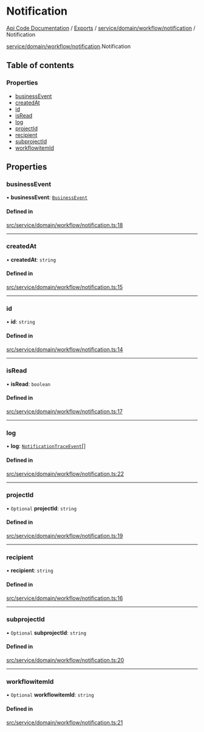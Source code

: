# Notification
 
[Api Code Documentation](../README.md) / [Exports](../modules.md) / [service/domain/workflow/notification](../modules/service_domain_workflow_notification.md) / Notification

[service/domain/workflow/notification](../modules/service_domain_workflow_notification.md).Notification

## Table of contents

### Properties

- [businessEvent](service_domain_workflow_notification.Notification.md#businessevent)
- [createdAt](service_domain_workflow_notification.Notification.md#createdat)
- [id](service_domain_workflow_notification.Notification.md#id)
- [isRead](service_domain_workflow_notification.Notification.md#isread)
- [log](service_domain_workflow_notification.Notification.md#log)
- [projectId](service_domain_workflow_notification.Notification.md#projectid)
- [recipient](service_domain_workflow_notification.Notification.md#recipient)
- [subprojectId](service_domain_workflow_notification.Notification.md#subprojectid)
- [workflowitemId](service_domain_workflow_notification.Notification.md#workflowitemid)

## Properties

### businessEvent

• **businessEvent**: [`BusinessEvent`](../modules/service_domain_business_event.md#businessevent)

#### Defined in

[src/service/domain/workflow/notification.ts:18](https://github.com/openkfw/TruBudget/blob/086d599/api/src/service/domain/workflow/notification.ts#L18)

___

### createdAt

• **createdAt**: `string`

#### Defined in

[src/service/domain/workflow/notification.ts:15](https://github.com/openkfw/TruBudget/blob/086d599/api/src/service/domain/workflow/notification.ts#L15)

___

### id

• **id**: `string`

#### Defined in

[src/service/domain/workflow/notification.ts:14](https://github.com/openkfw/TruBudget/blob/086d599/api/src/service/domain/workflow/notification.ts#L14)

___

### isRead

• **isRead**: `boolean`

#### Defined in

[src/service/domain/workflow/notification.ts:17](https://github.com/openkfw/TruBudget/blob/086d599/api/src/service/domain/workflow/notification.ts#L17)

___

### log

• **log**: [`NotificationTraceEvent`](service_domain_workflow_notification_trace_event.NotificationTraceEvent.md)[]

#### Defined in

[src/service/domain/workflow/notification.ts:22](https://github.com/openkfw/TruBudget/blob/086d599/api/src/service/domain/workflow/notification.ts#L22)

___

### projectId

• `Optional` **projectId**: `string`

#### Defined in

[src/service/domain/workflow/notification.ts:19](https://github.com/openkfw/TruBudget/blob/086d599/api/src/service/domain/workflow/notification.ts#L19)

___

### recipient

• **recipient**: `string`

#### Defined in

[src/service/domain/workflow/notification.ts:16](https://github.com/openkfw/TruBudget/blob/086d599/api/src/service/domain/workflow/notification.ts#L16)

___

### subprojectId

• `Optional` **subprojectId**: `string`

#### Defined in

[src/service/domain/workflow/notification.ts:20](https://github.com/openkfw/TruBudget/blob/086d599/api/src/service/domain/workflow/notification.ts#L20)

___

### workflowitemId

• `Optional` **workflowitemId**: `string`

#### Defined in

[src/service/domain/workflow/notification.ts:21](https://github.com/openkfw/TruBudget/blob/086d599/api/src/service/domain/workflow/notification.ts#L21)
